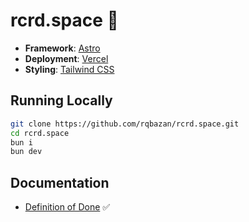 # rcrd.space 🦉

- **Framework**: [Astro](https://astro.build)
- **Deployment**: [Vercel](https://vercel.com)
- **Styling**: [Tailwind CSS](https://tailwindcss.com)

## Running Locally

```bash
git clone https://github.com/rqbazan/rcrd.space.git
cd rcrd.space
bun i
bun dev
```

## Documentation

- [Definition of Done](./docs/definition-of-done.md) ✅
